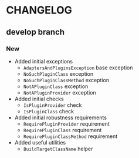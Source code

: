 # CHANGELOG

## develop branch

### New

* Added initial exceptions
  - `AdaptersAndPluginsException` base exception
  - `NoSuchPluginClass` exception
  - `NoSuchPluginClassMethod` exception
  - `NotAPluginClass` exception
  - `NotAPluginProvider` exception
* Added initial checks
  - `IsPluginProvider` check
  - `IsPluginClass` check
* Added initial robustness requirements
  - `RequirePluginProvider` requirement
  - `RequirePluginClass` requirement
  - `RequirePluginClassMethod` requirement
* Added useful utilities
  - `BuildTargetClassName` helper